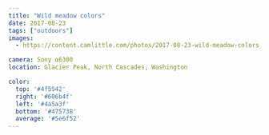 ```yaml
---
title: "Wild meadow colors"
date: 2017-08-23
tags: ["outdoors"]
images:
  - https://content.camlittle.com/photos/2017-08-23-wild-meadow-colors_1280.jpg

camera: Sony α6300
location: Glacier Peak, North Cascades, Washington

color:
  top: '#4f5542'
  right: '#606b4f'
  left: '#4a5a3f'
  bottom: '#475738'
  average: '#5e6f52'
---
```

